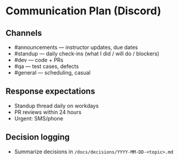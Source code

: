 # Communication Plan (Discord)

## Channels
- #announcements — instructor updates, due dates
- #standup — daily check-ins (what I did / will do / blockers)
- #dev — code + PRs
- #qa — test cases, defects
- #general — scheduling, casual

## Response expectations
- Standup thread daily on workdays
- PR reviews within 24 hours
- Urgent: SMS/phone

## Decision logging
- Summarize decisions in `/docs/decisions/YYYY-MM-DD-<topic>.md`
